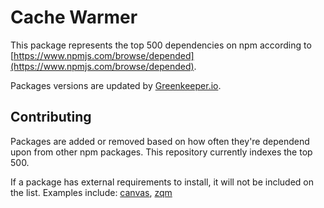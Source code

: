 # Cache Warmer

This package represents the top 500 dependencies on npm according to [https://www.npmjs.com/browse/depended](https://www.npmjs.com/browse/depended).

Packages versions are updated by [Greenkeeper.io](https://greenkeeper.io/).

## Contributing

Packages are added or removed based on how often they're dependend upon from other npm packages. This repository currently indexes the top 500.

If a package has external requirements to install, it will not be included on the list. Examples include: [canvas](https://github.com/Automattic/node-canvas), [zqm](https://github.com/JustinTulloss/zeromq.node)
